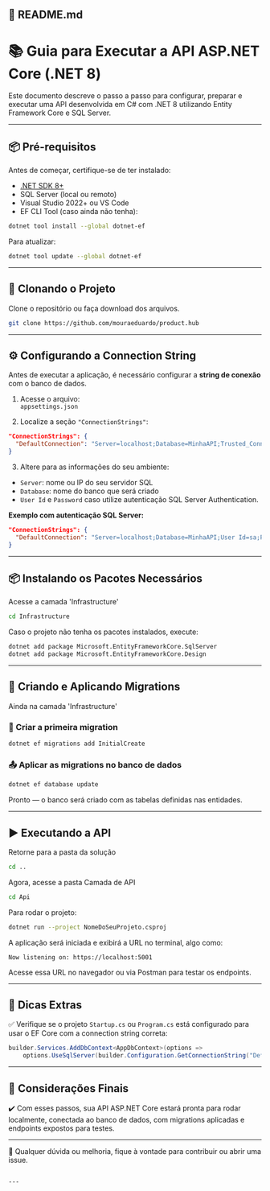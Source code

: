 ## 📄 README.md


# 📚 Guia para Executar a API ASP.NET Core (.NET 8)

Este documento descreve o passo a passo para configurar, preparar e executar uma API desenvolvida em C# com .NET 8 utilizando Entity Framework Core e SQL Server.

---

## 📦 Pré-requisitos

Antes de começar, certifique-se de ter instalado:

- [.NET SDK 8+](https://dotnet.microsoft.com/en-us/download)
- SQL Server (local ou remoto)
- Visual Studio 2022+ ou VS Code
- EF CLI Tool (caso ainda não tenha):

```bash
dotnet tool install --global dotnet-ef
````
Para atualizar:
```bash
dotnet tool update --global dotnet-ef
```

---

## 📁 Clonando o Projeto

Clone o repositório ou faça download dos arquivos.

```bash
git clone https://github.com/mouraeduardo/product.hub
```

---

## ⚙️ Configurando a Connection String

Antes de executar a aplicação, é necessário configurar a **string de conexão** com o banco de dados.

1. Acesse o arquivo:  
   `appsettings.json`

2. Localize a seção `"ConnectionStrings"`:

```json
"ConnectionStrings": {
  "DefaultConnection": "Server=localhost;Database=MinhaAPI;Trusted_Connection=True;TrustServerCertificate=True;"
}
```

3. Altere para as informações do seu ambiente:
- `Server`: nome ou IP do seu servidor SQL
- `Database`: nome do banco que será criado
- `User Id` e `Password` caso utilize autenticação SQL Server Authentication.

**Exemplo com autenticação SQL Server:**

```json
"ConnectionStrings": {
  "DefaultConnection": "Server=localhost;Database=MinhaAPI;User Id=sa;Password=SuaSenhaAqui;TrustServerCertificate=True;"
}
```

---

## 📦 Instalando os Pacotes Necessários
Acesse a camada 'Infrastructure'
````bash
cd Infrastructure
````
Caso o projeto não tenha os pacotes instalados, execute:

```bash
dotnet add package Microsoft.EntityFrameworkCore.SqlServer
dotnet add package Microsoft.EntityFrameworkCore.Design
```

---

## 📑 Criando e Aplicando Migrations
Ainda na camada 'Infrastructure'

### 📝 Criar a primeira migration

```bash
dotnet ef migrations add InitialCreate
```

### 📤 Aplicar as migrations no banco de dados

```bash
dotnet ef database update
```

Pronto — o banco será criado com as tabelas definidas nas entidades.

---

## ▶️ Executando a API
Retorne para a pasta da solução
```bash
cd ..
```
Agora, acesse a pasta Camada de API
```bash
cd Api
```
Para rodar o projeto:

```bash
dotnet run --project NomeDoSeuProjeto.csproj
```

A aplicação será iniciada e exibirá a URL no terminal, algo como:

```
Now listening on: https://localhost:5001
```

Acesse essa URL no navegador ou via Postman para testar os endpoints.

---

## 📌 Dicas Extras

✅ Verifique se o projeto `Startup.cs` ou `Program.cs` está configurado para usar o EF Core com a connection string correta:

```csharp
builder.Services.AddDbContext<AppDbContext>(options =>
    options.UseSqlServer(builder.Configuration.GetConnectionString("DefaultConnection")));
```

---

## 📜 Considerações Finais

✔️ Com esses passos, sua API ASP.NET Core estará pronta para rodar localmente, conectada ao banco de dados, com migrations aplicadas e endpoints expostos para testes.

---

📌 Qualquer dúvida ou melhoria, fique à vontade para contribuir ou abrir uma issue.
```

---